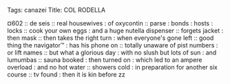 Tags: canazei
Title: COL RODELLA
  
¤602 :: de seis :: real housewives : of oxycontin :: parse : bonds : hosts : locks :: cook your own eggs : and a huge nutella dispenser :: forgets jacket : then mask :: then takes the right turn : when everyone's gone left :: good thing the navigator™ : has his phone on :: totally unaware of pist numbers : or lift names :: but what a glorious day : with no slush but lots of sun : and lumumbas :: sauna booked : then turned on : which led to an ampere overload : and no hot water :: showers cold : in preparation for another six course :: tv found : then it is kin before zz 
